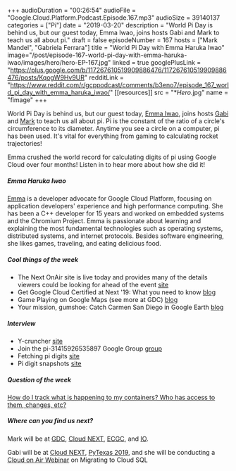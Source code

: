 +++
audioDuration = "00:26:54"
audioFile = "Google.Cloud.Platform.Podcast.Episode.167.mp3"
audioSize = 39140137
categories = ["Pi"]
date = "2019-03-20"
description = "World Pi Day is behind us, but our guest today, Emma Iwao, joins hosts Gabi and Mark to teach us all about pi."
draft = false
episodeNumber = 167
hosts = ["Mark Mandel", "Gabriela Ferrara"]
title = "World Pi Day with Emma Haruka Iwao"
image="/post/episode-167-world-pi-day-with-emma-haruka-iwao/images/hero/hero-EP-167.jpg"
linked = true
googlePlusLink = "https://plus.google.com/b/117267610519909886476/117267610519909886476/posts/KqogW9Hv9UR"
redditLink = "https://www.reddit.com/r/gcppodcast/comments/b3eno7/episode_167_world_pi_day_with_emma_haruka_iwao/"
[[resources]]
  src = "**Hero*.jpg"
  name = "fimage"
+++

World Pi Day is behind us, but our guest today, [Emma Iwao](https://twitter.com/Yuryu), joins hosts [Gabi](https://twitter.com/gabidavila) and [Mark](https://twitter.com/Neurotic) to teach us all about pi. Pi is the constant of the ratio of a circle's circumference to its diameter. Anytime you see a circle on a computer, pi has been used. It's vital for everything from gaming to calculating rocket trajectories!

Emma crushed the world record for calculating digits of pi using Google Cloud over four months! Listen in to hear more about how she did it!

<!--more-->

##### Emma Haruka Iwao

[Emma](https://twitter.com/Yuryu) is a developer advocate for Google Cloud Platform, focusing on application developers' experience and high performance computing. She has been a C++ developer for 15 years and worked on embedded systems and the Chromium Project. Emma is passionate about learning and explaining the most fundamental technologies such as operating systems, distributed systems, and internet protocols. Besides software engineering, she likes games, traveling, and eating delicious food.

##### Cool things of the week

* The Next OnAir site is live today and provides many of the details viewers could be looking for ahead of the event [site](http://g.co/cloudnext/onair)
* Get Google Cloud Certified at Next '19: What you need to know [blog](https://cloud.google.com/blog/topics/training-certifications/get-google-cloud-certified-at-next-19-what-you-need-to-know)
* Game Playing on Google Maps (see more at GDC) [blog](https://cloud.google.com/blog/products/maps-platform/announcing-new-styling-and-gameplay-features)
* Your mission, gumshoe: Catch Carmen San Diego in Google Earth [blog](https://www.blog.google/products/earth/your-mission-gumshoe-catch-carmen-sandiego-google-earth/)

##### Interview

* Y-cruncher [site](http://www.numberworld.org/y-cruncher/)
* Join the pi-31415926535897 Google Group [group](https://groups.google.com/forum/#!forum/pi-31415926535897)
* Fetching pi digits [site](https://pi.delivery/#apipi_get)
* Pi digit snapshots [site](https://cloud.google.com/storage/docs/locations#location-mr)

##### Question of the week
[How do I track what is happening to my containers? Who has access to them, changes, etc?](https://cloud.google.com/container-registry/docs/container-analysis-audit-logging)

##### Where can you find us next?

Mark will be at [GDC](https://gdconf.com), [Cloud NEXT](https://cloud.withgoogle.com/next/sf), [ECGC](http://ecgconf.com), and [IO](https://events.google.com/io/).

Gabi will be at [Cloud NEXT](https://cloud.withgoogle.com/next/sf), [PyTexas 2019](https://www.pytexas.org/2019/), and she will be conducting a [Cloud on Air Webinar](https://cloudonair.withgoogle.com) on Migrating to Cloud SQL